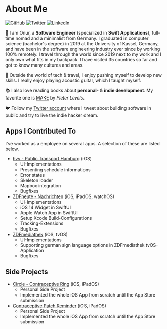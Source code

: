 # About Me

[![GitHub](https://img.shields.io/badge/GitHub-%40nryrk-171515.svg)](https://github.com/nryrk)
[![Twitter](https://img.shields.io/badge/Twitter-%40nryrk-00acee.svg)](https://twitter.com/nryrk)
[![LinkedIn](https://img.shields.io/badge/Linked-in-0e76a8.svg)](https://www.linkedin.com/in/onur-y/)

🎒 I am Onur, a **Software Engineer** (specialized in **Swift Applications**), full-time nomad and a minimalist from Germany. 
I graduated in computer science (bachelor's degree) in 2019 at the University of Kassel, Germany, and have been in the software engineering industry ever since by working 100% remotely. I travel through the world since 2019 next to my work and I only own what fits in my backpack. I have visited 35 countries so far and got to know many cultures and areas.

🎸 Outside the world of tech & travel, I enjoy pushing myself to develop new skills. I really enjoy playing acoustic guitar, which I taught myself.

📚 I also love reading books about **personal-** & **indie development**. My favorite one is [MAKE](https://makebook.io) by *Pieter Levels*.

🐦 Follow my [Twitter account](https://twitter.com/nryrk) where I tweet about building software in public and try to live the indie hacker dream. 

## Apps I Contributed To

I've worked as a employee on several apps. A selection of these are listed below.

* [hvv - Public Transport Hamburg](https://apps.apple.com/de/app/hvv-hamburg-bus-bahn/id501995569) (iOS)
  * UI-Implementations
  * Presenting schedule informations
  * Error states
  * Skeleton loader
  * Mapbox integration
  * Bugfixes
* [ZDFheute - Nachrichten](https://apps.apple.com/de/app/zdfheute-nachrichten/id605390815) (iOS, iPadOS, watchOS)
  * UI-Implementations
  * iOS 14 Widget in SwiftUI
  * Apple Watch App in SwiftUI
  * Setup Xcode Build-Configurations
  * Tracking-Extensions
  * Bugfixes
* [ZDFmediathek](https://apps.apple.com/de/app/zdfmediathek/id437025413) (iOS, tvOS)
  * UI-Implementations
  * Supporting german sign language options in ZDFmediathek tvOS-Application
  * Bugfixes

## Side Projects

* [Circle - Contraceptive Ring](https://apps.apple.com/us/app/circle-contraceptive-ring/id1469869691)  (iOS, iPadOS)
  * Personal Side Project
  * Implemented the whole iOS App from scratch until the App Store submission
* [Contraceptive Patch Reminder](https://apps.apple.com/us/app/contraceptive-patch-reminder/id1357603512) (iOS, iPadOS)
  * Personal Side Project
  * Implemented the whole iOS App from scratch until the App Store submission
